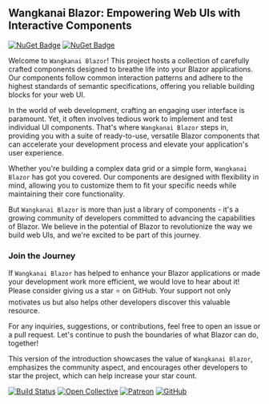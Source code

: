 ## Wangkanai Blazor: Empowering Web UIs with Interactive Components

[![NuGet Badge](https://buildstats.info/nuget/wangkanai.blazor)](https://www.nuget.org/packages/wangkanai.blazor)
[![NuGet Badge](https://buildstats.info/nuget/wangkanai.blazor?includePreReleases=true)](https://www.nuget.org/packages/wangkanai.blazor)

Welcome to `Wangkanai Blazor`! This project hosts a collection of carefully crafted components designed to breathe life into your Blazor applications. 
Our components follow common interaction patterns and adhere to the highest standards of semantic specifications, offering you reliable building blocks for your web UI.

In the world of web development, crafting an engaging user interface is paramount. Yet, it often involves tedious work to implement and test individual UI components. 
That's where `Wangkanai Blazor` steps in, providing you with a suite of ready-to-use, versatile Blazor components that can accelerate your development process and elevate your application's user experience.

Whether you're building a complex data grid or a simple form, `Wangkanai Blazor` has got you covered. 
Our components are designed with flexibility in mind, allowing you to customize them to fit your specific needs while maintaining their core functionality.

But `Wangkanai Blazor` is more than just a library of components - it's a growing community of developers committed to advancing the capabilities of Blazor. 
We believe in the potential of Blazor to revolutionize the way we build web UIs, and we're excited to be part of this journey.

### Join the Journey

If `Wangkanai Blazor` has helped to enhance your Blazor applications or made your development work more efficient, we would love to hear about it! 
Please consider giving us a star ⭐ on GitHub. Your support not only motivates us but also helps other developers discover this valuable resource.

For any inquiries, suggestions, or contributions, feel free to open an issue or a pull request. Let's continue to push the boundaries of what Blazor can do, together!

This version of the introduction showcases the value of `Wangkanai Blazor`, emphasizes the community aspect, and encourages other developers to star the project, which can help increase your star count.

[![Build Status](https://dev.azure.com/wangkanai/GitHub/_apis/build/status/wangkanai?branchName=main)](https://dev.azure.com/wangkanai/GitHub/_build/latest?definitionId=20&branchName=main)
[![Open Collective](https://img.shields.io/badge/open%20collective-support%20me-3385FF.svg)](https://opencollective.com/wangkanai)
[![Patreon](https://img.shields.io/badge/patreon-support%20me-d9643a.svg)](https://www.patreon.com/wangkanai)
[![GitHub](https://img.shields.io/github/license/wangkanai/wangkanai)](https://github.com/wangkanai/wangkanai/blob/main/LICENSE)

